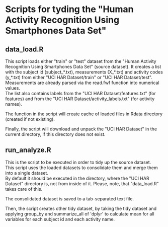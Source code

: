 # Scripts for tyding the "Human Activity Recognition Using Smartphones Data Set"

## data\_load.R

This script loads either "train" or "test" dataset from the "Human Activity Recognition Using Smartphones Data Set" (source dataset).
It creates a list with the subject id (subject\_\*.txt), measurements (X\_\*.txt) and activity codes (y\_\*.txt) from either "UCI HAR Dataset/train" or "UCI HAR Dataset/test". Measurements are already parsed via the read.fwf function into numerical values.  
The list also contains labels from the "UCI HAR Dataset/features.txt" (for features) and from the "UCI HAR Dataset/activity_labels.txt" (for activity names).

The function in the script will create cache of loaded files in Rdata directory (created if not existing).

Finally, the script will download and unpack the "UCI HAR Dataset" in the current directory, if this directory does not exist.

## run\_analyze.R

This is the script to be executed in order to tidy up the source dataset.  
This script uses the loaded datasets to consolidate them and merge them into a single dataset.  
By default it should be executed in the directory, where the "UCI HAR Dataset" directory is, not from inside of it. Please, note, that "data\_load.R" takes care of this.

The consolidated dataset is saved to a tab-separated text file.

Then, the script creates other tidy dataset, by taking the tidy dataset and applying group\_by and summarize\_all of 'dplyr' to calculate mean for all variables for each subject id and each activity name.
